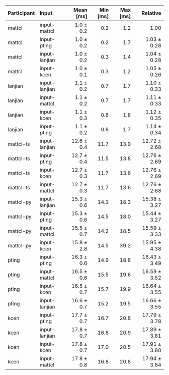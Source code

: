 | Participant | Input | Mean [ms] | Min [ms] | Max [ms] | Relative |
|:---|:---|---:|---:|---:|---:|
| mattcl | input-mattcl | 1.0 ± 0.2 | 0.2 | 1.2 | 1.00 |
| mattcl | input-pting | 1.0 ± 0.2 | 0.2 | 1.7 | 1.03 ± 0.28 |
| mattcl | input-lanjian | 1.0 ± 0.2 | 0.3 | 1.4 | 1.04 ± 0.28 |
| mattcl | input-kcen | 1.0 ± 0.1 | 0.3 | 1.2 | 1.05 ± 0.26 |
| lanjian | input-lanjian | 1.1 ± 0.2 | 0.7 | 1.7 | 1.10 ± 0.33 |
| lanjian | input-mattcl | 1.1 ± 0.2 | 0.7 | 1.7 | 1.11 ± 0.33 |
| lanjian | input-kcen | 1.1 ± 0.3 | 0.8 | 1.8 | 1.12 ± 0.35 |
| lanjian | input-pting | 1.1 ± 0.2 | 0.8 | 1.7 | 1.14 ± 0.34 |
| mattcl-ts | input-lanjian | 12.6 ± 0.4 | 11.7 | 13.9 | 12.72 ± 2.68 |
| mattcl-ts | input-pting | 12.7 ± 0.4 | 11.5 | 13.8 | 12.76 ± 2.69 |
| mattcl-ts | input-kcen | 12.7 ± 0.3 | 11.7 | 13.6 | 12.76 ± 2.69 |
| mattcl-ts | input-mattcl | 12.7 ± 0.3 | 11.7 | 13.6 | 12.76 ± 2.68 |
| mattcl-py | input-lanjian | 15.3 ± 0.6 | 14.1 | 18.3 | 15.38 ± 3.27 |
| mattcl-py | input-pting | 15.3 ± 0.6 | 14.5 | 18.0 | 15.44 ± 3.27 |
| mattcl-py | input-mattcl | 15.5 ± 0.7 | 14.2 | 18.5 | 15.59 ± 3.33 |
| mattcl-py | input-kcen | 15.8 ± 2.8 | 14.5 | 39.2 | 15.95 ± 4.38 |
| pting | input-pting | 16.3 ± 0.6 | 14.9 | 18.8 | 16.43 ± 3.49 |
| pting | input-mattcl | 16.5 ± 0.6 | 15.5 | 19.6 | 16.59 ± 3.52 |
| pting | input-kcen | 16.5 ± 0.7 | 15.7 | 19.9 | 16.64 ± 3.55 |
| pting | input-lanjian | 16.6 ± 0.7 | 15.2 | 19.5 | 16.66 ± 3.55 |
| kcen | input-pting | 17.7 ± 0.7 | 16.7 | 20.8 | 17.79 ± 3.78 |
| kcen | input-lanjian | 17.8 ± 0.7 | 16.8 | 20.9 | 17.89 ± 3.81 |
| kcen | input-kcen | 17.8 ± 0.7 | 17.0 | 20.5 | 17.91 ± 3.80 |
| kcen | input-mattcl | 17.8 ± 0.8 | 16.8 | 20.8 | 17.94 ± 3.84 |
